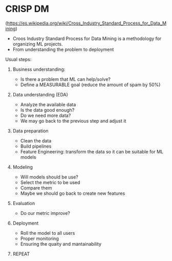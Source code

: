 # CRISP DM

(https://es.wikipedia.org/wiki/Cross_Industry_Standard_Process_for_Data_Mining)

- Croos Industry Standard Process for Data Mining is a methodology for organizing ML projects.
- From understanding the problem to deployment

Usual steps:
1. Business understanding:
    - Is there a problem that ML can help/solve?
    - Define a MEASURABLE goal (reduce the amount of spam by 50%)

2. Data understanding (EDA)
    - Analyze the available data
    - Is the data good enough?
    - Do we need more data?
    - We may go back to the previous step and adjust it

3. Data preparation
    - Clean the data
    - Build pipelines
    - Feature Engineering: transform the data so it can be suitable for ML models

4. Modeling
    - Will models should be use?
    - Select the metric to be used
    - Compare them
    - Maybe we should go back to create new features

5. Evaluation
    - Do our metric improve?

6. Deployment
    - Roll the model to all users
    - Proper monitoring
    - Ensuring the quaity and mantainability

7. REPEAT



